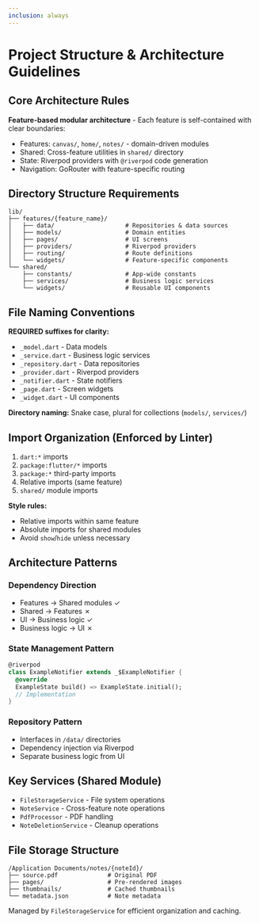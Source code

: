 ```yaml
---
inclusion: always
---
```


# Project Structure & Architecture Guidelines

## Core Architecture Rules

**Feature-based modular architecture** - Each feature is self-contained with clear boundaries:

- Features: `canvas/`, `home/`, `notes/` - domain-driven modules
- Shared: Cross-feature utilities in `shared/` directory
- State: Riverpod providers with `@riverpod` code generation
- Navigation: GoRouter with feature-specific routing

## Directory Structure Requirements

```
lib/
├── features/{feature_name}/
│   ├── data/                    # Repositories & data sources
│   ├── models/                  # Domain entities
│   ├── pages/                   # UI screens
│   ├── providers/               # Riverpod providers
│   ├── routing/                 # Route definitions
│   └── widgets/                 # Feature-specific components
└── shared/
    ├── constants/               # App-wide constants
    ├── services/                # Business logic services
    └── widgets/                 # Reusable UI components
```

## File Naming Conventions

**REQUIRED suffixes for clarity:**

- `_model.dart` - Data models
- `_service.dart` - Business logic services
- `_repository.dart` - Data repositories
- `_provider.dart` - Riverpod providers
- `_notifier.dart` - State notifiers
- `_page.dart` - Screen widgets
- `_widget.dart` - UI components

**Directory naming:** Snake case, plural for collections (`models/`, `services/`)

## Import Organization (Enforced by Linter)

1. `dart:*` imports
2. `package:flutter/*` imports
3. `package:*` third-party imports
4. Relative imports (same feature)
5. `shared/` module imports

**Style rules:**

- Relative imports within same feature
- Absolute imports for shared modules
- Avoid `show`/`hide` unless necessary

## Architecture Patterns

### Dependency Direction

- Features → Shared modules ✓
- Shared → Features ✗
- UI → Business logic ✓
- Business logic → UI ✗

### State Management Pattern

```dart
@riverpod
class ExampleNotifier extends _$ExampleNotifier {
  @override
  ExampleState build() => ExampleState.initial();
  // Implementation
}
```

### Repository Pattern

- Interfaces in `/data/` directories
- Dependency injection via Riverpod
- Separate business logic from UI

## Key Services (Shared Module)

- `FileStorageService` - File system operations
- `NoteService` - Cross-feature note operations
- `PdfProcessor` - PDF handling
- `NoteDeletionService` - Cleanup operations

## File Storage Structure

```
/Application Documents/notes/{noteId}/
├── source.pdf              # Original PDF
├── pages/                  # Pre-rendered images
├── thumbnails/             # Cached thumbnails
└── metadata.json           # Note metadata
```

Managed by `FileStorageService` for efficient organization and caching.
